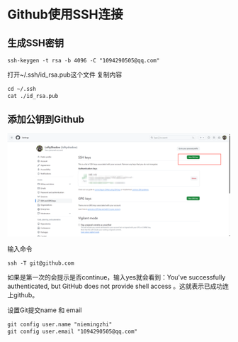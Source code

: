 # Github使用SSH连接

## 生成SSH密钥
```shell
ssh-keygen -t rsa -b 4096 -C "1094290505@qq.com"
```

打开~/.ssh/id_rsa.pub这个文件 复制内容
```shell
cd ~/.ssh
cat ./id_rsa.pub
```

## 添加公钥到Github

![](img/2024-03-14-19-17-29.png)

输入命令
```shell
ssh -T git@github.com
```

如果是第一次的会提示是否continue，输入yes就会看到：You've successfully authenticated, but GitHub does not provide shell access 。这就表示已成功连上github。

设置Git提交name 和 email

```shell
git config user.name "niemingzhi"
git config user.email "1094290505@qq.com"
```
